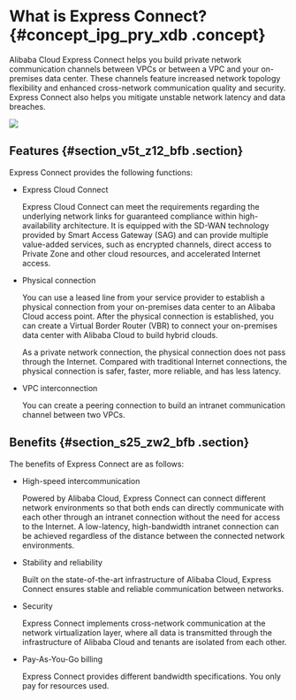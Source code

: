 # What is Express Connect? {#concept_ipg_pry_xdb .concept}

Alibaba Cloud Express Connect helps you build private network communication channels between VPCs or between a VPC and your on-premises data center. These channels feature increased network topology flexibility and enhanced cross-network communication quality and security. Express Connect also helps you mitigate unstable network latency and data breaches.

![](http://static-aliyun-doc.oss-cn-hangzhou.aliyuncs.com/assets/img/13811/15613586074200_en-US.jpg)

## Features {#section_v5t_z12_bfb .section}

Express Connect provides the following functions:

-   Express Cloud Connect

    Express Cloud Connect can meet the requirements regarding the underlying network links for guaranteed compliance within high-availability architecture. It is equipped with the SD-WAN technology provided by Smart Access Gateway \(SAG\) and can provide multiple value-added services, such as encrypted channels, direct access to Private Zone and other cloud resources, and accelerated Internet access.

-   Physical connection

    You can use a leased line from your service provider to establish a physical connection from your on-premises data center to an Alibaba Cloud access point. After the physical connection is established, you can create a Virtual Border Router \(VBR\) to connect your on-premises data center with Alibaba Cloud to build hybrid clouds.

    As a private network connection, the physical connection does not pass through the Internet. Compared with traditional Internet connections, the physical connection is safer, faster, more reliable, and has less latency.

-   VPC interconnection

    You can create a peering connection to build an intranet communication channel between two VPCs.


## Benefits {#section_s25_zw2_bfb .section}

The benefits of Express Connect are as follows:

-   High-speed intercommunication

    Powered by Alibaba Cloud, Express Connect can connect different network environments so that both ends can directly communicate with each other through an intranet connection without the need for access to the Internet. A low-latency, high-bandwidth intranet connection can be achieved regardless of the distance between the connected network environments.

-   Stability and reliability

    Built on the state-of-the-art infrastructure of Alibaba Cloud, Express Connect ensures stable and reliable communication between networks.

-   Security 

    Express Connect implements cross-network communication at the network virtualization layer, where all data is transmitted through the infrastructure of Alibaba Cloud and tenants are isolated from each other.

-   Pay-As-You-Go billing

    Express Connect provides different bandwidth specifications. You only pay for resources used.


